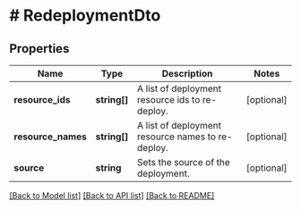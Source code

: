 # # RedeploymentDto

## Properties

Name | Type | Description | Notes
------------ | ------------- | ------------- | -------------
**resource_ids** | **string[]** | A list of deployment resource ids to re-deploy. | [optional]
**resource_names** | **string[]** | A list of deployment resource names to re-deploy. | [optional]
**source** | **string** | Sets the source of the deployment. | [optional]

[[Back to Model list]](../../README.md#models) [[Back to API list]](../../README.md#endpoints) [[Back to README]](../../README.md)
